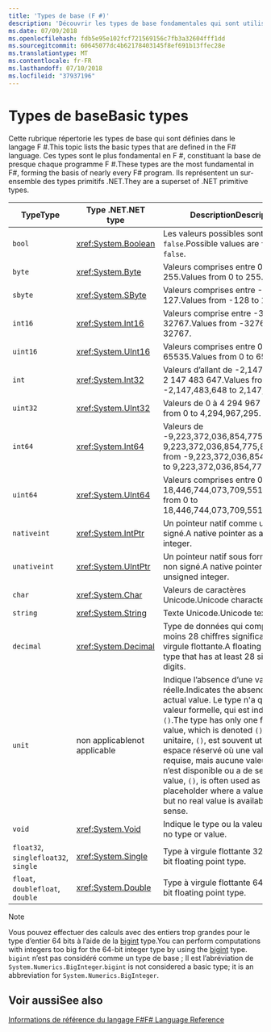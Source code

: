 ```yaml
---
title: 'Types de base (F #)'
description: 'Découvrir les types de base fondamentales qui sont utilisés dans le langage F #.'
ms.date: 07/09/2018
ms.openlocfilehash: fdb5e95e102fcf721569156c7fb3a32604fff1dd
ms.sourcegitcommit: 60645077dc4b62178403145f8ef691b13ffec28e
ms.translationtype: MT
ms.contentlocale: fr-FR
ms.lasthandoff: 07/10/2018
ms.locfileid: "37937196"
---
```

# <a name="basic-types"></a><span data-ttu-id="175d0-103">Types de base</span><span class="sxs-lookup"><span data-stu-id="175d0-103">Basic types</span></span>

<span data-ttu-id="175d0-104">Cette rubrique répertorie les types de base qui sont définies dans le langage F #.</span><span class="sxs-lookup"><span data-stu-id="175d0-104">This topic lists the basic types that are defined in the F# language.</span></span> <span data-ttu-id="175d0-105">Ces types sont le plus fondamental en F #, constituant la base de presque chaque programme F #.</span><span class="sxs-lookup"><span data-stu-id="175d0-105">These types are the most fundamental in F#, forming the basis of nearly every F# program.</span></span> <span data-ttu-id="175d0-106">Ils représentent un sur-ensemble des types primitifs .NET.</span><span class="sxs-lookup"><span data-stu-id="175d0-106">They are a superset of .NET primitive types.</span></span>

|<span data-ttu-id="175d0-107">Type</span><span class="sxs-lookup"><span data-stu-id="175d0-107">Type</span></span>|<span data-ttu-id="175d0-108">Type .NET</span><span class="sxs-lookup"><span data-stu-id="175d0-108">.NET type</span></span>|<span data-ttu-id="175d0-109">Description</span><span class="sxs-lookup"><span data-stu-id="175d0-109">Description</span></span>|
|----|---------|-----------|
|`bool`|<xref:System.Boolean>|<span data-ttu-id="175d0-110">Les valeurs possibles sont `true` et `false`.</span><span class="sxs-lookup"><span data-stu-id="175d0-110">Possible values are `true` and `false`.</span></span>|
|`byte`|<xref:System.Byte>|<span data-ttu-id="175d0-111">Valeurs comprises entre 0 et 255.</span><span class="sxs-lookup"><span data-stu-id="175d0-111">Values from 0 to 255.</span></span>|
|`sbyte`|<xref:System.SByte>|<span data-ttu-id="175d0-112">Valeurs comprises entre -128 et 127.</span><span class="sxs-lookup"><span data-stu-id="175d0-112">Values from -128 to 127.</span></span>|
|`int16`|<xref:System.Int16>|<span data-ttu-id="175d0-113">Valeurs comprise entre -32768 et 32767.</span><span class="sxs-lookup"><span data-stu-id="175d0-113">Values from -32768 to 32767.</span></span>|
|`uint16`|<xref:System.UInt16>|<span data-ttu-id="175d0-114">Valeurs comprises entre 0 et 65535.</span><span class="sxs-lookup"><span data-stu-id="175d0-114">Values from 0 to 65535.</span></span>|
|`int`|<xref:System.Int32>|<span data-ttu-id="175d0-115">Valeurs d’allant de -2,147,483,648 à 2 147 483 647.</span><span class="sxs-lookup"><span data-stu-id="175d0-115">Values from -2,147,483,648 to 2,147,483,647.</span></span>|
|`uint32`|<xref:System.UInt32>|<span data-ttu-id="175d0-116">Valeurs de 0 à 4 294 967 295.</span><span class="sxs-lookup"><span data-stu-id="175d0-116">Values from 0 to 4,294,967,295.</span></span>|
|`int64`|<xref:System.Int64>|<span data-ttu-id="175d0-117">Valeurs de -9,223,372,036,854,775,808 à 9,223,372,036,854,775,807.</span><span class="sxs-lookup"><span data-stu-id="175d0-117">Values from -9,223,372,036,854,775,808 to 9,223,372,036,854,775,807.</span></span>|
|`uint64`|<xref:System.UInt64>|<span data-ttu-id="175d0-118">Valeurs comprises entre 0 et 18,446,744,073,709,551,615.</span><span class="sxs-lookup"><span data-stu-id="175d0-118">Values from 0 to 18,446,744,073,709,551,615.</span></span>|
|`nativeint`|<xref:System.IntPtr>|<span data-ttu-id="175d0-119">Un pointeur natif comme un entier signé.</span><span class="sxs-lookup"><span data-stu-id="175d0-119">A native pointer as a signed integer.</span></span>|
|`unativeint`|<xref:System.UIntPtr>|<span data-ttu-id="175d0-120">Un pointeur natif sous forme d’entier non signé.</span><span class="sxs-lookup"><span data-stu-id="175d0-120">A native pointer as an unsigned integer.</span></span>|
|`char`|<xref:System.Char>|<span data-ttu-id="175d0-121">Valeurs de caractères Unicode.</span><span class="sxs-lookup"><span data-stu-id="175d0-121">Unicode character values.</span></span>|
|`string`|<xref:System.String>|<span data-ttu-id="175d0-122">Texte Unicode.</span><span class="sxs-lookup"><span data-stu-id="175d0-122">Unicode text.</span></span>|
|`decimal`|<xref:System.Decimal>|<span data-ttu-id="175d0-123">Type de données qui comporte au moins 28 chiffres significatifs à virgule flottante.</span><span class="sxs-lookup"><span data-stu-id="175d0-123">A floating point data type that has at least 28 significant digits.</span></span>|
|`unit`|<span data-ttu-id="175d0-124">non applicable</span><span class="sxs-lookup"><span data-stu-id="175d0-124">not applicable</span></span>|<span data-ttu-id="175d0-125">Indique l’absence d’une valeur réelle.</span><span class="sxs-lookup"><span data-stu-id="175d0-125">Indicates the absence of an actual value.</span></span> <span data-ttu-id="175d0-126">Le type n'a qu’une seule valeur formelle, qui est indiquée `()`.</span><span class="sxs-lookup"><span data-stu-id="175d0-126">The type has only one formal value, which is denoted `()`.</span></span> <span data-ttu-id="175d0-127">La valeur unitaire, `()`, est souvent utilisé comme espace réservé où une valeur est requise, mais aucune valeur réelle n’est disponible ou a de sens.</span><span class="sxs-lookup"><span data-stu-id="175d0-127">The unit value, `()`, is often used as a placeholder where a value is needed but no real value is available or makes sense.</span></span>|
|`void`|<xref:System.Void>|<span data-ttu-id="175d0-128">Indique le type ou la valeur.</span><span class="sxs-lookup"><span data-stu-id="175d0-128">Indicates no type or value.</span></span>|
|<span data-ttu-id="175d0-129">`float32`, `single`</span><span class="sxs-lookup"><span data-stu-id="175d0-129">`float32`, `single`</span></span>|<xref:System.Single>|<span data-ttu-id="175d0-130">Type à virgule flottante 32 bits.</span><span class="sxs-lookup"><span data-stu-id="175d0-130">A 32-bit floating point type.</span></span>|
|<span data-ttu-id="175d0-131">`float`, `double`</span><span class="sxs-lookup"><span data-stu-id="175d0-131">`float`, `double`</span></span>|<xref:System.Double>|<span data-ttu-id="175d0-132">Type à virgule flottante 64 bits.</span><span class="sxs-lookup"><span data-stu-id="175d0-132">A 64-bit floating point type.</span></span>|

>[!NOTE]
<span data-ttu-id="175d0-133">Vous pouvez effectuer des calculs avec des entiers trop grandes pour le type d’entier 64 bits à l’aide de la [bigint](https://msdn.microsoft.com/library/dc8be18d-4042-46c4-b136-2f21a84f6efa) type.</span><span class="sxs-lookup"><span data-stu-id="175d0-133">You can perform computations with integers too big for the 64-bit integer type by using the [bigint](https://msdn.microsoft.com/library/dc8be18d-4042-46c4-b136-2f21a84f6efa) type.</span></span> <span data-ttu-id="175d0-134">`bigint` n’est pas considéré comme un type de base ; Il est l’abréviation de `System.Numerics.BigInteger`.</span><span class="sxs-lookup"><span data-stu-id="175d0-134">`bigint` is not considered a basic type; it is an abbreviation for `System.Numerics.BigInteger`.</span></span>

## <a name="see-also"></a><span data-ttu-id="175d0-135">Voir aussi</span><span class="sxs-lookup"><span data-stu-id="175d0-135">See also</span></span>
[<span data-ttu-id="175d0-136">Informations de référence du langage F#</span><span class="sxs-lookup"><span data-stu-id="175d0-136">F# Language Reference</span></span>](index.md)
